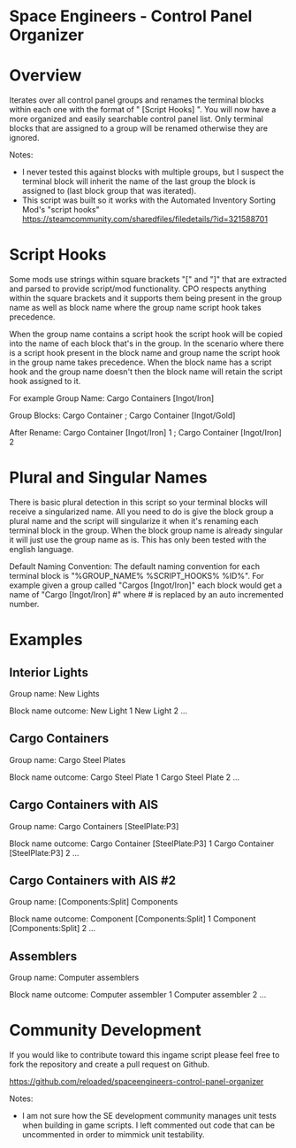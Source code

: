 # Space Engineers - Control Panel Organizer

Overview
========
Iterates over all control panel groups and renames the terminal blocks within each one with the format of "<Singularized Group Name> [Script Hooks] <Auto Increment ID>". You will now have a more organized and easily searchable control panel list. Only terminal blocks that are assigned to a group will be renamed otherwise they are ignored. 

Notes: 
* I never tested this against blocks with multiple groups, but I suspect the terminal block will inherit the name of the last group the block is assigned to (last block group that was iterated). 
* This script was built so it works with the Automated Inventory Sorting Mod's "script hooks" https://steamcommunity.com/sharedfiles/filedetails/?id=321588701 


Script Hooks
============
Some mods use strings within square brackets "[" and "]" that are extracted and parsed to provide script/mod functionality. CPO respects anything within the square brackets and it supports them being present in the group name as well as block name where the group name script hook takes precedence. 

When the group name contains a script hook the script hook will be copied into the name of each block that's in the group. In the scenario where there is a script hook present in the block name and group name the script hook in the group name takes precedence. When the block name has a script hook and the group name doesn't then the block name will retain the script hook assigned to it. 

For example 
Group Name: Cargo Containers [Ingot/Iron] 

Group Blocks: Cargo Container ; Cargo Container [Ingot/Gold] 

After Rename: Cargo Container [Ingot/Iron] 1 ; Cargo Container [Ingot/Iron] 2 


Plural and Singular Names
=========================
There is basic plural detection in this script so your terminal blocks will receive a singularized name. All you need to do is give the block group a plural name and the script will singularize it when it's renaming each terminal block in the group. When the block group name is already singular it will just use the group name as is. This has only been tested with the english language. 


Default Naming Convention: 
The default naming convention for each terminal block is "%GROUP_NAME% %SCRIPT_HOOKS% %ID%". For example given a group called "Cargos [Ingot/Iron]" each block would get a name of "Cargo [Ingot/Iron] #" where # is replaced by an auto incremented number. 


Examples
========

Interior Lights
---------------
Group name: New Lights 

Block name outcome: 
New Light 1 
New Light 2 
... 


Cargo Containers
----------------
Group name: Cargo Steel Plates 

Block name outcome: 
Cargo Steel Plate 1 
Cargo Steel Plate 2 
... 


Cargo Containers with AIS 
-------------------------
Group name: Cargo Containers [SteelPlate:P3] 

Block name outcome: 
Cargo Container [SteelPlate:P3] 1 
Cargo Container [SteelPlate:P3] 2 
... 


Cargo Containers with AIS #2
----------------------------
Group name: [Components:Split] Components 

Block name outcome: 
Component [Components:Split] 1 
Component [Components:Split] 2 
... 

Assemblers
----------
Group name: Computer assemblers 

Block name outcome: 
Computer assembler 1 
Computer assembler 2 
... 


Community Development
=====================
If you would like to contribute toward this ingame script please feel free to fork the repository and create a pull request on Github.

https://github.com/reloaded/spaceengineers-control-panel-organizer

Notes:
* I am not sure how the SE development community manages unit tests when building in game scripts. I left commented out code that can be uncommented in order to mimmick unit testability.
